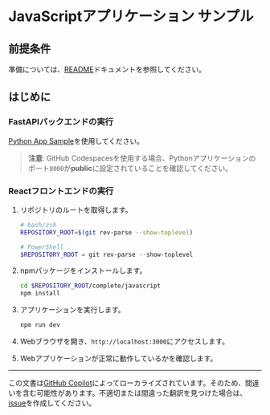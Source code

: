 # JavaScriptアプリケーション サンプル

## 前提条件

準備については、[README](../../README.md)ドキュメントを参照してください。

## はじめに

### FastAPIバックエンドの実行

[Python App Sample](../python/)を使用してください。

> **注意**: GitHub Codespacesを使用する場合、Pythonアプリケーションのポート`8000`が**public**に設定されていることを確認してください。

### Reactフロントエンドの実行

1. リポジトリのルートを取得します。

    ```bash
    # bash/zsh
    REPOSITORY_ROOT=$(git rev-parse --show-toplevel)
    ```

    ```powershell
    # PowerShell
    $REPOSITORY_ROOT = git rev-parse --show-toplevel
    ```

1. npmパッケージをインストールします。

    ```bash
    cd $REPOSITORY_ROOT/complete/javascript
    npm install
    ```

1. アプリケーションを実行します。

    ```bash
    npm run dev
    ```

1. Webブラウザを開き、`http://localhost:3000`にアクセスします。
1. Webアプリケーションが正常に動作しているかを確認します。
---

この文書は[GitHub Copilot](https://docs.github.com/copilot/about-github-copilot/what-is-github-copilot)によってローカライズされています。そのため、間違いを含む可能性があります。不適切または間違った翻訳を見つけた場合は、[issue](../../issues)を作成してください。

